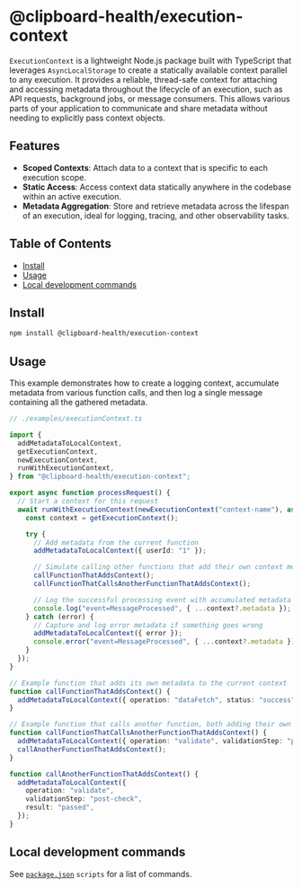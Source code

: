 # @clipboard-health/execution-context <!-- omit from toc -->

`ExecutionContext` is a lightweight Node.js package built with TypeScript that leverages `AsyncLocalStorage` to create a statically available context parallel to any execution. It provides a reliable, thread-safe context for attaching and accessing metadata throughout the lifecycle of an execution, such as API requests, background jobs, or message consumers. This allows various parts of your application to communicate and share metadata without needing to explicitly pass context objects.

## Features

- **Scoped Contexts**: Attach data to a context that is specific to each execution scope.
- **Static Access**: Access context data statically anywhere in the codebase within an active execution.
- **Metadata Aggregation**: Store and retrieve metadata across the lifespan of an execution, ideal for logging, tracing, and other observability tasks.

## Table of Contents <!-- omit from toc -->

- [Install](#install)
- [Usage](#usage)
- [Local development commands](#local-development-commands)

## Install

```bash
npm install @clipboard-health/execution-context
```

## Usage

This example demonstrates how to create a logging context, accumulate metadata from various function calls, and then log a single message containing all the gathered metadata.

```typescript
// ./examples/executionContext.ts

import {
  addMetadataToLocalContext,
  getExecutionContext,
  newExecutionContext,
  runWithExecutionContext,
} from "@clipboard-health/execution-context";

export async function processRequest() {
  // Start a context for this request
  await runWithExecutionContext(newExecutionContext("context-name"), async () => {
    const context = getExecutionContext();

    try {
      // Add metadata from the current function
      addMetadataToLocalContext({ userId: "1" });

      // Simulate calling other functions that add their own context metadata
      callFunctionThatAddsContext();
      callFunctionThatCallsAnotherFunctionThatAddsContext();

      // Log the successful processing event with accumulated metadata
      console.log("event=MessageProcessed", { ...context?.metadata });
    } catch (error) {
      // Capture and log error metadata if something goes wrong
      addMetadataToLocalContext({ error });
      console.error("event=MessageProcessed", { ...context?.metadata });
    }
  });
}

// Example function that adds its own metadata to the current context
function callFunctionThatAddsContext() {
  addMetadataToLocalContext({ operation: "dataFetch", status: "success" });
}

// Example function that calls another function, both adding their own metadata
function callFunctionThatCallsAnotherFunctionThatAddsContext() {
  addMetadataToLocalContext({ operation: "validate", validationStep: "pre-check" });
  callAnotherFunctionThatAddsContext();
}

function callAnotherFunctionThatAddsContext() {
  addMetadataToLocalContext({
    operation: "validate",
    validationStep: "post-check",
    result: "passed",
  });
}
```

## Local development commands

See [`package.json`](./package.json) `scripts` for a list of commands.
